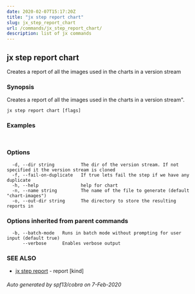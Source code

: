 ```yaml
---
date: 2020-02-07T15:17:20Z
title: "jx step report chart"
slug: jx_step_report_chart
url: /commands/jx_step_report_chart/
description: list of jx commands
---
```

## jx step report chart

Creates a report of all the images used in the charts in a version stream

### Synopsis

Creates a report of all the images used in the charts in a version stream".

```
jx step report chart [flags]
```

### Examples

```
  
```

### Options

```
  -d, --dir string          The dir of the version stream. If not specified it the version stream is cloned
  -f, --fail-on-duplicate   If true lets fail the step if we have any duplicate
  -h, --help                help for chart
  -n, --name string         The name of the file to generate (default "chart-images")
  -o, --out-dir string      The directory to store the resulting reports in
```

### Options inherited from parent commands

```
  -b, --batch-mode   Runs in batch mode without prompting for user input (default true)
      --verbose      Enables verbose output
```

### SEE ALSO

* [jx step report](/commands/jx_step_report/)	 - report [kind]

###### Auto generated by spf13/cobra on 7-Feb-2020
